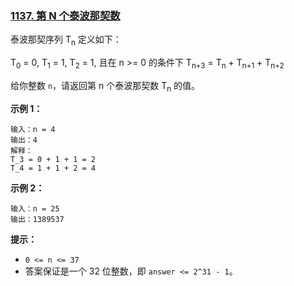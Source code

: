 ### [1137\. 第 N 个泰波那契数](https://leetcode-cn.com/problems/n-th-tribonacci-number/)



泰波那契序列 T<sub style="display: inline;">n</sub> 定义如下： 

T<sub style="display: inline;">0</sub> = 0, T<sub style="display: inline;">1</sub> = 1, T<sub style="display: inline;">2</sub> = 1, 且在 n >= 0 的条件下 T<sub style="display: inline;">n+3</sub> = T<sub style="display: inline;">n</sub> + T<sub style="display: inline;">n+1</sub> + T<sub style="display: inline;">n+2</sub>

给你整数 `n`，请返回第 n 个泰波那契数 T<sub style="display: inline;">n</sub> 的值。

**示例 1：**

```
输入：n = 4
输出：4
解释：
T_3 = 0 + 1 + 1 = 2
T_4 = 1 + 1 + 2 = 4
```

**示例 2：**

```
输入：n = 25
输出：1389537
```

**提示：**

*   `0 <= n <= 37`
*   答案保证是一个 32 位整数，即 `answer <= 2^31 - 1`。

